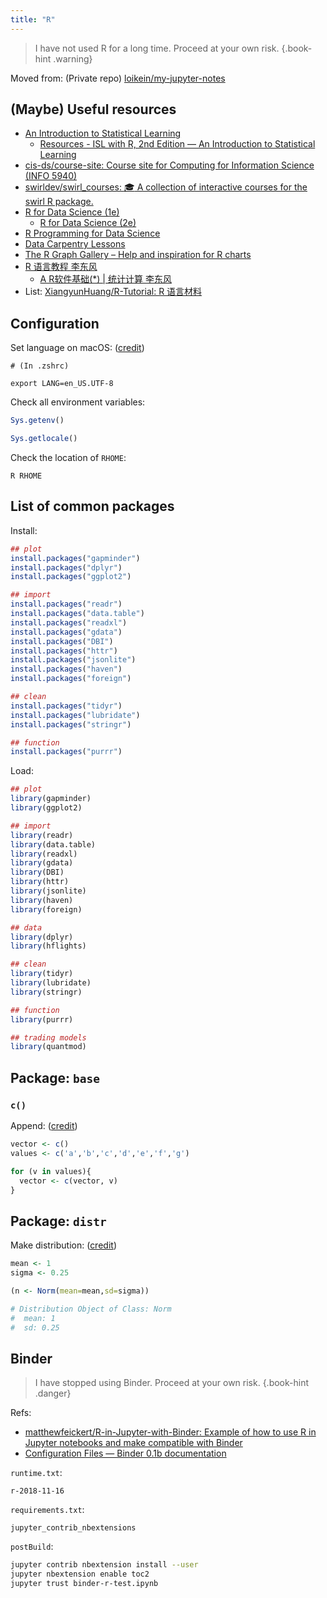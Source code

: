 ```yaml
---
title: "R"
---
```


> I have not used R for a long time. Proceed at your own risk.
{.book-hint .warning}

Moved from: \(Private repo\) [loikein/my-jupyter-notes](https://github.com/loikein/my-jupyter-notes/tree/master/datacamp--data-science)

## \(Maybe\) Useful resources

- [An Introduction to Statistical Learning](https://www.statlearning.com/)
  + [Resources - ISL with R, 2nd Edition — An Introduction to Statistical Learning](https://www.statlearning.com/resources-second-edition)
- [cis-ds/course-site: Course site for Computing for Information Science (INFO 5940)](https://github.com/cis-ds/course-site)
- [swirldev/swirl_courses: :mortar_board: A collection of interactive courses for the swirl R package.](https://github.com/swirldev/swirl_courses#swirl-courses)
- [R for Data Science (1e)](https://r4ds.had.co.nz/index.html)
  + [R for Data Science (2e)](https://r4ds.hadley.nz/)
- [R Programming for Data Science](https://bookdown.org/rdpeng/rprogdatascience/)
- [Data Carpentry Lessons](https://datacarpentry.org/lessons/)
- [The R Graph Gallery – Help and inspiration for R charts](https://r-graph-gallery.com/index.html)
- [R 语言教程 李东风](https://www.math.pku.edu.cn/teachers/lidf/docs/Rbook/html/_Rbook/index.html)
  + [A R软件基础(\*) | 统计计算 李东风](https://www.math.pku.edu.cn/teachers/lidf/docs/statcomp/html/_statcompbook/appendix-rintro.html)
- List: [XiangyunHuang/R-Tutorial: R 语言材料](https://github.com/XiangyunHuang/R-Tutorial)


## Configuration

Set language on macOS: \([credit](https://stat.ethz.ch/R-manual/R-devel/library/base/html/EnvVar.html)\)

```shell
# (In .zshrc)

export LANG=en_US.UTF-8
```

Check all environment variables:

```r
Sys.getenv()

Sys.getlocale()
```

Check the location of `RHOME`:

```shell
R RHOME
```

## List of common packages

Install:

```r
## plot
install.packages("gapminder")
install.packages("dplyr")
install.packages("ggplot2")

## import
install.packages("readr")
install.packages("data.table")
install.packages("readxl")
install.packages("gdata")
install.packages("DBI")
install.packages("httr")
install.packages("jsonlite")
install.packages("haven")
install.packages("foreign")

## clean
install.packages("tidyr")
install.packages("lubridate")
install.packages("stringr")

## function
install.packages("purrr")
```

Load:

```r
## plot
library(gapminder)
library(ggplot2)

## import
library(readr)
library(data.table)
library(readxl)
library(gdata)
library(DBI)
library(httr)
library(jsonlite)
library(haven)
library(foreign)

## data
library(dplyr)
library(hflights)

## clean
library(tidyr)
library(lubridate)
library(stringr)

## function
library(purrr)

## trading models
library(quantmod)
```

## Package: `base`

### `c()`

Append: \([credit](https://stackoverflow.com/a/22235924/10668706)\)

```r
vector <- c()
values <- c('a','b','c','d','e','f','g')

for (v in values){
  vector <- c(vector, v)
}
```

## Package: `distr`

Make distribution: \([credit](https://cran.r-project.org/web/packages/distr/vignettes/newDistributions-knitr.pdf)\)

```r
mean <- 1
sigma <- 0.25

(n <- Norm(mean=mean,sd=sigma))

# Distribution Object of Class: Norm
#  mean: 1
#  sd: 0.25
```

## Binder

> I have stopped using Binder. Proceed at your own risk.
{.book-hint .danger}

Refs:

- [matthewfeickert/R-in-Jupyter-with-Binder: Example of how to use R in Jupyter notebooks and make compatible with Binder](https://github.com/matthewfeickert/R-in-Jupyter-with-Binder)
- [Configuration Files — Binder 0.1b documentation](https://mybinder.readthedocs.io/en/latest/using/config_files.html)

`runtime.txt`:

```text
r-2018-11-16
```

`requirements.txt`:

```text
jupyter_contrib_nbextensions
```

`postBuild`:

```sh
jupyter contrib nbextension install --user
jupyter nbextension enable toc2
jupyter trust binder-r-test.ipynb
```
